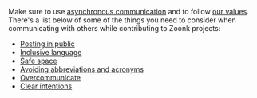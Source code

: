 Make sure to use [asynchronous communication](./async-communication.md) and to follow
[our values](../../about/values.md).
There's a list below of some of the things you need to consider when communicating with others while contributing to Zoonk projects:

- [Posting in public](./posting-in-public.md)
- [Inclusive language](./inclusive-language.md)
- [Safe space](./safe-space.md)
- [Avoiding abbreviations and acronyms](./avoiding-abbreviations-and-acronyms.md)
- [Overcommunicate](./overcommunicate.md)
- [Clear intentions](./clear-intentions.md)
